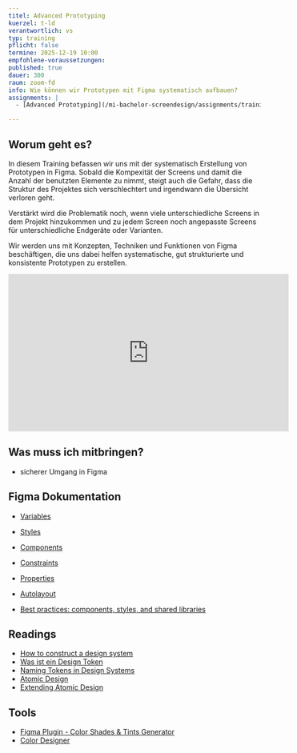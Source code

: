 ```yaml
---
titel: Advanced Prototyping
kuerzel: t-ld
verantwortlich: vs
typ: training
pflicht: false
termine: 2025-12-19 10:00
empfohlene-voraussetzungen: 
published: true
dauer: 300
raum: zoom-fd
info: Wie können wir Prototypen mit Figma systematisch aufbauen?
assignments: |
  - [Advanced Prototyping](/mi-bachelor-screendesign/assignments/training-002-advanced-prototyping/)

---
```


## Worum geht es?

In diesem Training befassen wir uns mit der systematisch Erstellung von Prototypen in Figma. Sobald die Kompexität der Screens und damit die Anzahl der benutzten Elemente zu nimmt, steigt auch die Gefahr, dass die Struktur des Projektes sich verschlechtert und irgendwann die Übersicht verloren geht.

Verstärkt wird die Problematik noch, wenn viele unterschiedliche Screens in dem Projekt hinzukommen und zu jedem Screen noch angepasste Screens für unterschiedliche Endgeräte oder Varianten.

Wir werden uns mit Konzepten, Techniken und Funktionen von Figma beschäftigen, die uns dabei helfen systematische, gut strukturierte und konsistente Prototypen zu erstellen. 

<iframe width="560" height="315" src="https://www.youtube.com/embed/A_bdqGcjuBo" frameborder="0" allow="accelerometer; autoplay; encrypted-media; gyroscope; picture-in-picture" allowfullscreen></iframe>


## Was muss ich mitbringen?
- sicherer Umgang in Figma

## Figma Dokumentation

- [Variables](https://help.figma.com/hc/en-us/sections/14506605769879-Variables)
- [Styles](https://help.figma.com/hc/en-us/articles/360039238753-Styles-in-Figma)
- [Components](https://help.figma.com/hc/en-us/sections/4403935997847-Components)
- [Constraints](https://help.figma.com/hc/en-us/articles/360039957734-Apply-constraints-to-define-how-layers-resize)

- [Properties](https://help.figma.com/hc/en-us/articles/5579474826519-Explore-component-properties)
- [Autolayout](https://help.figma.com/hc/en-us/sections/13165750874519-Use-auto-layout)
- [Best practices: components, styles, and shared libraries](https://www.figma.com/best-practices/components-styles-and-shared-libraries/)

## Readings

- [How to construct a design system](https://www.freecodecamp.org/news/how-to-construct-a-design-system-864adbf2a117/)
- [Was ist ein Design Token](https://ux-ui-design.de/design-token/)
- [Naming Tokens in Design Systems](https://medium.com/eightshapes-llc/naming-tokens-in-design-systems-9e86c7444676)
- [Atomic Design](https://atomicdesign.bradfrost.com)
- [Extending Atomic Design](https://bradfrost.com/blog/post/extending-atomic-design/)

## Tools
- [Figma Plugin - Color Shades & Tints Generator](https://www.figma.com/community/plugin/1221190866182222979/color-shades-tints-generator)
- [Color Designer](https://colordesigner.io)

